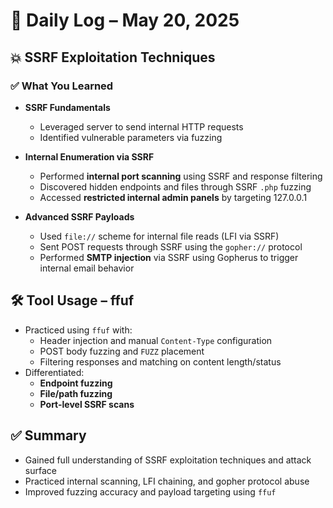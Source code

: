 # 🧠 Daily Log – May 20, 2025

## 💥 SSRF Exploitation Techniques

### ✅ What You Learned

- **SSRF Fundamentals**
  - Leveraged server to send internal HTTP requests
  - Identified vulnerable parameters via fuzzing

- **Internal Enumeration via SSRF**
  - Performed **internal port scanning** using SSRF and response filtering
  - Discovered hidden endpoints and files through SSRF `.php` fuzzing
  - Accessed **restricted internal admin panels** by targeting 127.0.0.1

- **Advanced SSRF Payloads**
  - Used `file://` scheme for internal file reads (LFI via SSRF)
  - Sent POST requests through SSRF using the `gopher://` protocol
  - Performed **SMTP injection** via SSRF using Gopherus to trigger internal email behavior

## 🛠️ Tool Usage – ffuf

- Practiced using `ffuf` with:
  - Header injection and manual `Content-Type` configuration
  - POST body fuzzing and `FUZZ` placement
  - Filtering responses and matching on content length/status
- Differentiated:
  - **Endpoint fuzzing**
  - **File/path fuzzing**
  - **Port-level SSRF scans**

## ✅ Summary

- Gained full understanding of SSRF exploitation techniques and attack surface
- Practiced internal scanning, LFI chaining, and gopher protocol abuse
- Improved fuzzing accuracy and payload targeting using `ffuf`
